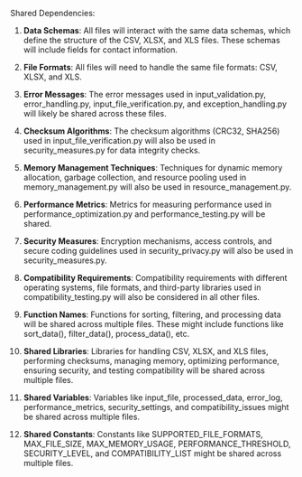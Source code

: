 Shared Dependencies:

1. **Data Schemas**: All files will interact with the same data schemas, which define the structure of the CSV, XLSX, and XLS files. These schemas will include fields for contact information.

2. **File Formats**: All files will need to handle the same file formats: CSV, XLSX, and XLS. 

3. **Error Messages**: The error messages used in input_validation.py, error_handling.py, input_file_verification.py, and exception_handling.py will likely be shared across these files.

4. **Checksum Algorithms**: The checksum algorithms (CRC32, SHA256) used in input_file_verification.py will also be used in security_measures.py for data integrity checks.

5. **Memory Management Techniques**: Techniques for dynamic memory allocation, garbage collection, and resource pooling used in memory_management.py will also be used in resource_management.py.

6. **Performance Metrics**: Metrics for measuring performance used in performance_optimization.py and performance_testing.py will be shared.

7. **Security Measures**: Encryption mechanisms, access controls, and secure coding guidelines used in security_privacy.py will also be used in security_measures.py.

8. **Compatibility Requirements**: Compatibility requirements with different operating systems, file formats, and third-party libraries used in compatibility_testing.py will also be considered in all other files.

9. **Function Names**: Functions for sorting, filtering, and processing data will be shared across multiple files. These might include functions like sort_data(), filter_data(), process_data(), etc.

10. **Shared Libraries**: Libraries for handling CSV, XLSX, and XLS files, performing checksums, managing memory, optimizing performance, ensuring security, and testing compatibility will be shared across multiple files.

11. **Shared Variables**: Variables like input_file, processed_data, error_log, performance_metrics, security_settings, and compatibility_issues might be shared across multiple files.

12. **Shared Constants**: Constants like SUPPORTED_FILE_FORMATS, MAX_FILE_SIZE, MAX_MEMORY_USAGE, PERFORMANCE_THRESHOLD, SECURITY_LEVEL, and COMPATIBILITY_LIST might be shared across multiple files.